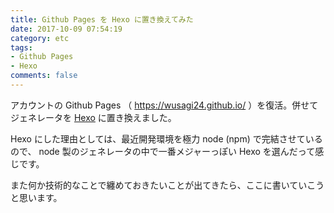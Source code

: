 ```yaml
---
title: Github Pages を Hexo に置き換えてみた
date: 2017-10-09 07:54:19
category: etc
tags:
- Github Pages
- Hexo
comments: false
---
```

アカウントの Github Pages （ https://wusagi24.github.io/ ）を復活。併せてジェネレータを [Hexo](https://hexo.io/) に置き換えました。

Hexo にした理由としては、最近開発環境を極力 node (npm) で完結させているので、 node 製のジェネレータの中で一番メジャーっぽい Hexo を選んだって感じです。

また何か技術的なことで纏めておきたいことが出てきたら、ここに書いていこうと思います。
